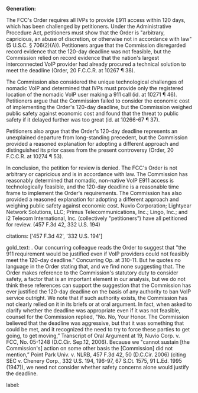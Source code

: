 **Generation:**


The FCC's Order requires all IVPs to provide E911 access within 120 days, which has been challenged by petitioners. Under the Administrative Procedure Act, petitioners must show that the Order is "arbitrary, capricious, an abuse of discretion, or otherwise not in accordance with law" (5 U.S.C. § 706(2)(A)). Petitioners argue that the Commission disregarded record evidence that the 120-day deadline was not feasible, but the Commission relied on record evidence that the nation's largest interconnected VoIP provider had already procured a technical solution to meet the deadline (Order, 20 F.C.C.R. at 10267 ¶ 38).

The Commission also considered the unique technological challenges of nomadic VoIP and determined that IVPs must provide only the registered location of the nomadic VoIP user making a 911 call (id. at 10271 ¶ 46). Petitioners argue that the Commission failed to consider the economic cost of implementing the Order's 120-day deadline, but the Commission weighed public safety against economic cost and found that the threat to public safety if it delayed further was too great (id. at 10266-67 ¶ 37).

Petitioners also argue that the Order's 120-day deadline represents an unexplained departure from long-standing precedent, but the Commission provided a reasoned explanation for adopting a different approach and distinguished its prior cases from the present controversy (Order, 20 F.C.C.R. at 10274 ¶ 53).

In conclusion, the petition for review is denied. The FCC's Order is not arbitrary or capricious and is in accordance with law. The Commission has reasonably determined that nomadic, non-native VoIP E911 access is technologically feasible, and the 120-day deadline is a reasonable time frame to implement the Order's requirements. The Commission has also provided a reasoned explanation for adopting a different approach and weighing public safety against economic cost. Nuvio Corporation; Lightyear Network Solutions, LLC; Primus Telecommunications, Inc.; Lingo, Inc.; and i2 Telecom International, Inc. (collectively "petitioners”) have all petitioned for review. (457 F.3d 42, 332 U.S. 194)


citations: ['457 F.3d 42', '332 U.S. 194']

gold_text: . Our concurring colleague reads the Order to suggest that "the 911 requirement would be justified even if VoIP providers could not feasibly meet the 120-day deadline.” Concurring Op. at 310-11. But he quotes no language in the Order stating that, and we find none suggesting that. The Order makes reference to the Commission's statutory duty to consider safety, a factor that is an important element in our analysis, but we do not think these references can support the suggestion that the Commission has ever justified the 120-day deadline on the basis of any authority to ban VoIP service outright. We note that if such authority exists, the Commission has not clearly relied on it in its briefs or at oral argument. In fact, when asked to clarify whether the deadline was appropriate even if it was not feasible, counsel for the Commission replied, "No. No, Your Honor. The Commission believed that the deadline was aggressive, but that it was something that could be met, and it recognized the need to try to force these parties to get going, to get moving,” Transcript of Oral Argument at 19, Nuvio Corp. v. FCC, No. 05-1248 (D.C.Cir. Sep.12, 2006). Because we "cannot sustain [the Commission's] action on some other basis the [Commission] did not mention,” Point Park Univ. v. NLRB, 457 F.3d 42, 50 (D.C.Cir. 2006) (citing SEC v. Chenery Corp., 332 U.S. 194, 196-97, 67 S.Ct. 1575, 91 L.Ed. 1995 (1947)), we need not consider whether safety concerns alone would justify the deadline.

label: 